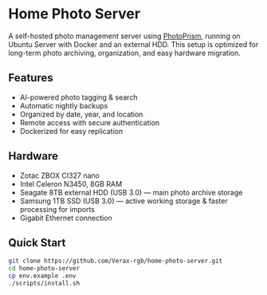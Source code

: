 # Home Photo Server

A self-hosted photo management server using [PhotoPrism](https://photoprism.app/), running on Ubuntu Server with Docker and an external HDD. This setup is optimized for long-term photo archiving, organization, and easy hardware migration.

## Features
- AI-powered photo tagging & search
- Automatic nightly backups
- Organized by date, year, and location
- Remote access with secure authentication
- Dockerized for easy replication

## Hardware
- Zotac ZBOX CI327 nano
- Intel Celeron N3450, 8GB RAM
- Seagate 8TB external HDD (USB 3.0) — main photo archive storage
- Samsung 1TB SSD (USB 3.0) — active working storage & faster processing for imports
- Gigabit Ethernet connection

## Quick Start
```bash
git clone https://github.com/Verax-rgb/home-photo-server.git
cd home-photo-server
cp env.example .env
./scripts/install.sh
